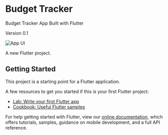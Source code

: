 # Budget Tracker
 Budget Tracker App Built with Flutter
 
 Version 0.1

![App UI](https://user-images.githubusercontent.com/16510597/106842001-c4c14600-66d5-11eb-9616-bad26bee688a.jpg)

A new Flutter project.

## Getting Started

This project is a starting point for a Flutter application.

A few resources to get you started if this is your first Flutter project:

- [Lab: Write your first Flutter app](https://flutter.dev/docs/get-started/codelab)
- [Cookbook: Useful Flutter samples](https://flutter.dev/docs/cookbook)

For help getting started with Flutter, view our
[online documentation](https://flutter.dev/docs), which offers tutorials,
samples, guidance on mobile development, and a full API reference.
